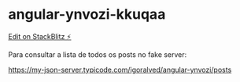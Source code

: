 # angular-ynvozi-kkuqaa

[Edit on StackBlitz ⚡️](https://stackblitz.com/edit/angular-ynvozi-kkuqaa)

Para consultar a lista de todos os posts no fake server:


https://my-json-server.typicode.com/igoralved/angular-ynvozi/posts
